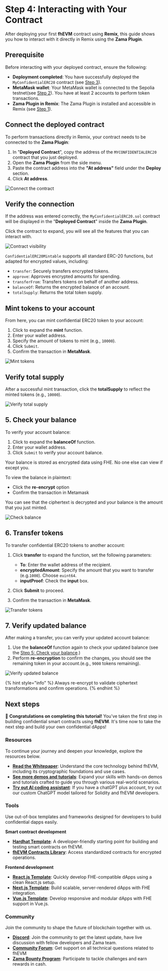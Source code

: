 # Step 4: Interacting with Your Contract

After deploying your first **fhEVM** contract using **Remix**, this guide shows you how to interact with it directly in Remix using the **Zama Plugin**.

## Prerequisite

Before interacting with your deployed contract, ensure the following:

- **Deployment completed**: You have successfully deployed the `MyConfidentialERC20` contract (see [Step 3](./deploying_cerc20.md)).
- **MetaMask wallet**: Your MetaMask wallet is connected to the Sepolia testnet(see [Step 2](./connect_wallet.md)). You have at least 2 accounts to perform token transactions.
- **Zama Plugin in Remix**: The Zama Plugin is installed and accessible in Remix (see [Step 1](./remix.md)).

## Connect the deployed contract

To perform transactions directly in Remix, your contract needs to be connected to the **Zama Plugin**:

1. In "**Deployed Contract**", copy the address of the `MYCONFIDENTIALERC20` contract that you just deployed.
2. Open the **Zama Plugin** from the side menu.
3. Paste the contract address into the **"At address"** field under the **Deploy** section.
4. Click **At address**.

![Connect the contract](https://colony-recorder.s3.amazonaws.com/files/2025-01-16/3adc23b0-4914-40fd-97b7-2f251b905e8b/stack_animation.webp)

## Verify the connection

If the address was entered correctly, the `MyConfidentialERC20.sol` contract will be displayed in the "**Deployed Contract**" inside the **Zama Plugin**.

Click the contract to expand, you will see all the features that you can interact with.

![Contract visibility](https://ajeuwbhvhr.cloudimg.io/colony-recorder.s3.amazonaws.com/files/2025-01-16/1adf1fef-d2f0-432c-85b2-8a0dcdd9f38c/ascreenshot.jpeg)

`ConfidentialERC20Mintable` supports all standard ERC-20 functions, but adapted for encrypted values, including:

- `transfer`: Securely transfers encrypted tokens.
- `approve`: Approves encrypted amounts for spending.
- `transferFrom`: Transfers tokens on behalf of another address.
- `balanceOf`: Returns the encrypted balance of an account.
- `totalSupply`: Returns the total token supply.

## Mint tokens to your account

From here, you can mint confidential ERC20 token to your account:

1. Click to expand the **mint** function.
2. Enter your wallet address.
3. Specify the amount of tokens to mint (e.g., `10000`).
4. Click `Submit`.
5. Confirm the transaction in **MetaMask**.

![Mint tokens](https://colony-recorder.s3.amazonaws.com/files/2025-01-16/16476b39-2740-48ad-bcb8-7780035656e4/stack_animation.webp)

## Verify total supply

After a successful mint transaction, click the **totalSupply** to reflect the minted tokens (e.g., `10000`).

![Verify total supply](https://colony-recorder.s3.amazonaws.com/files/2025-01-16/7487004f-40bd-4455-9f00-f484da918a8f/stack_animation.webp)

## 5. Check your balance

To verify your account balance:

1. Click to expand the **balanceOf** function.
2. Enter your wallet address.
3. Click `Submit` to verify your account balance.

Your balance is stored as encrypted data using FHE. No one else can view if except you.

To view the balance in plaintext:

- Click the **re-encrypt** option
- Confirm the transaction in Metamask

You can see that the ciphertext is decrypted and your balance is the amount that you just minted.

![Check balance](https://colony-recorder.s3.amazonaws.com/files/2025-01-16/999cd003-f088-449c-978a-9ed1b158e00e/stack_animation.webp)

## 6. Transfer tokens

To transfer confidential ERC20 tokens to another account:

1. Click **transfer** to expand the function, set the following parameters:

   - **To**: Enter the wallet address of the recipient.
   - **encryptedAmount**: Specify the amount that you want to transfer (e.g.`1000`). Choose `euint64`.
   - **inputProof**: Check the **input** box.

2. Click **Submit** to proceed.
3. Confirm the transaction in **MetaMask**.

![Transfer tokens](https://colony-recorder.s3.amazonaws.com/files/2025-01-16/de6141a7-4e85-4bb0-a5fd-9cc0e44807c1/stack_animation.webp)

## 7. Verify updated balance

After making a transfer, you can verify your updated account balance:

1. Use the **balanceOf** function again to check your updated balance (see the [Step 5: Check your balance](#5-check-your-balance).)
2. Perform **re-encryption** to confirm the changes, you should see the remaining token in your account.(e.g., `9000` tokens remaining).

![Verify updated balance](https://colony-recorder.s3.amazonaws.com/files/2025-01-17/41be5952-5036-41ed-b0c6-be78b3490275/stack_animation.webp)

{% hint style="info" %} Always re-encrypt to validate ciphertext transformations and confirm operations. {% endhint %}

## Next steps

🎉 **Congratulations on completing this tutorial!** You’ve taken the first step in building confidential smart contracts using **fhEVM**. It's time now to take the next step and build your own confidential dApps!

### Resources

To continue your journey and deepen your knowledge, explore the resources below.

- **[Read the Whitepaper](https://github.com/zama-ai/fhevm/blob/main/fhevm-whitepaper-v2.pdf)**: Understand the core technology behind fhEVM, including its cryptographic foundations and use cases.
- **[See more demos and tutorials](../../tutorials/see-all-tutorials.md)**: Expand your skills with hands-on demos and tutorials crafted to guide you through various real-world scenarios.
- [**Try out AI coding assistant**](https://chatgpt.com/g/g-67518aee3c708191b9f08d077a7d6fa1-zama-solidity-developer): If you have a chatGPT plus account, try out our custom ChatGPT model tailored for Solidity and fhEVM developers.

### Tools

Use out-of-box templates and frameworks designed for developers to build confidential dapps easily.

**Smart contract development**

- [**Hardhat Template**](https://github.com/zama-ai/fhevm-hardhat-template): A developer-friendly starting point for building and testing smart contracts on fhEVM.
- [**fhEVM Contracts Library**](https://github.com/zama-ai/fhevm-contracts): Access standardized contracts for encrypted operations.

**Frontend development**

- [**React.js Template**](https://github.com/zama-ai/fhevm-react-template): Quickly develop FHE-compatible dApps using a clean React.js setup.
- [**Next.js Template**](https://github.com/zama-ai/fhevm-next-template): Build scalable, server-rendered dApps with FHE integration.
- [**Vue.js Template**](https://github.com/zama-ai/fhevm-vue-template): Develop responsive and modular dApps with FHE support in Vue.js.

### Community

Join the community to shape the future of blockchain together with us.

- [**Discord**](https://discord.gg/zama-ai): Join the community to get the latest update, have live discussion with fellow developers and Zama team.
- [**Community Forum**](https://community.zama.ai/): Get support on all technical questions related to fhEVM
- [**Zama Bounty Program**](https://github.com/zama-ai/bounty-program): Participate to tackle challenges and earn rewards in cash.
